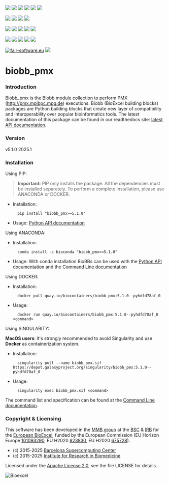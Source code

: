 [![](https://img.shields.io/github/v/tag/bioexcel/biobb_pmx?label=Version)](https://GitHub.com/bioexcel/biobb_pmx/tags/)
[![](https://img.shields.io/pypi/v/biobb-pmx.svg?label=Pypi)](https://pypi.python.org/pypi/biobb-pmx/)
[![](https://img.shields.io/conda/vn/bioconda/biobb_pmx?label=Conda)](https://anaconda.org/bioconda/biobb_pmx)
[![](https://img.shields.io/conda/dn/bioconda/biobb_pmx?label=Conda%20Downloads)](https://anaconda.org/bioconda/biobb_pmx)
[![](https://img.shields.io/badge/Docker-Quay.io-blue)](https://quay.io/repository/biocontainers/biobb_pmx?tab=tags)
[![](https://img.shields.io/badge/Singularity-GalaxyProject-blue)](https://depot.galaxyproject.org/singularity/biobb_pmx:5.1.0--pyhdfd78af_0)

[![](https://img.shields.io/badge/OS-Unix%20%7C%20MacOS-blue)](https://github.com/bioexcel/biobb_pmx)
[![](https://img.shields.io/pypi/pyversions/biobb-pmx.svg?label=Python%20Versions)](https://pypi.org/project/biobb-pmx/)
[![](https://img.shields.io/badge/License-Apache%202.0-blue.svg)](https://opensource.org/licenses/Apache-2.0)
[![](https://img.shields.io/badge/Open%20Source%3f-Yes!-blue)](https://github.com/bioexcel/biobb_pmx)

[![](https://readthedocs.org/projects/biobb-pmx/badge/?version=latest&label=Docs)](https://biobb-pmx.readthedocs.io/en/latest/?badge=latest)
[![](https://img.shields.io/website?down_message=Offline&label=Biobb%20Website&up_message=Online&url=https%3A%2F%2Fmmb.irbbarcelona.org%2Fbiobb%2F)](https://mmb.irbbarcelona.org/biobb/)
[![](https://img.shields.io/badge/Youtube-tutorials-blue?logo=youtube&logoColor=red)](https://www.youtube.com/@BioExcelCoE/search?query=biobb)
[![](https://zenodo.org/badge/DOI/10.1038/s41597-019-0177-4.svg)](https://doi.org/10.1038/s41597-019-0177-4)
[![](https://img.shields.io/endpoint?color=brightgreen&url=https%3A%2F%2Fapi.juleskreuer.eu%2Fcitation-badge.php%3Fshield%26doi%3D10.1038%2Fs41597-019-0177-4)](https://www.nature.com/articles/s41597-019-0177-4#citeas)

[![](https://docs.bioexcel.eu/biobb_pmx/junit/testsbadge.svg)](https://docs.bioexcel.eu/biobb_pmx/junit/report.html)
[![](https://docs.bioexcel.eu/biobb_pmx/coverage/coveragebadge.svg)](https://docs.bioexcel.eu/biobb_pmx/coverage/)
[![](https://docs.bioexcel.eu/biobb_pmx/flake8/flake8badge.svg)](https://docs.bioexcel.eu/biobb_pmx/flake8/)
[![](https://img.shields.io/github/last-commit/bioexcel/biobb_pmx?label=Last%20Commit)](https://github.com/bioexcel/biobb_pmx/commits/master)
[![](https://img.shields.io/github/issues/bioexcel/biobb_pmx.svg?color=brightgreen&label=Issues)](https://GitHub.com/bioexcel/biobb_pmx/issues/)

[![fair-software.eu](https://img.shields.io/badge/fair--software.eu-%E2%97%8F%20%20%E2%97%8F%20%20%E2%97%8F%20%20%E2%97%8F%20%20%E2%97%8F-green)](https://fair-software.eu)
[![](https://www.bestpractices.dev/projects/8847/badge)](https://www.bestpractices.dev/projects/8847)

[](https://bestpractices.coreinfrastructure.org/projects/8847/badge)

[//]: # (The previous line invisible link is for compatibility with the howfairis script https://github.com/fair-software/howfairis-github-action/tree/main wich uses the old bestpractices URL)


# biobb_pmx

### Introduction
Biobb_pmx is the Biobb module collection to perform PMX (http://pmx.mpibpc.mpg.de) executions.
Biobb (BioExcel building blocks) packages are Python building blocks that
create new layer of compatibility and interoperability over popular
bioinformatics tools.
The latest documentation of this package can be found in our readthedocs site:
[latest API documentation](http://biobb-pmx.readthedocs.io/en/latest/).

### Version
v5.1.0 2025.1

### Installation
Using PIP:

> **Important:** PIP only installs the package. All the dependencies must be installed separately. To perform a complete installation, please use ANACONDA or DOCKER.

* Installation:

        pip install "biobb_pmx>=5.1.0"


* Usage: [Python API documentation](https://biobb-pmx.readthedocs.io/en/latest/modules.html)

Using ANACONDA:

* Installation:


        conda install -c bioconda "biobb_pmx>=5.1.0"


* Usage: With conda installation BioBBs can be used with the [Python API documentation](https://biobb-pmx.readthedocs.io/en/latest/modules.html) and the [Command Line documentation](https://biobb-pmx.readthedocs.io/en/latest/command_line.html)

Using DOCKER:

* Installation:


        docker pull quay.io/biocontainers/biobb_pmx:5.1.0--pyhdfd78af_0


* Usage:


        docker run quay.io/biocontainers/biobb_pmx:5.1.0--pyhdfd78af_0 <command>


Using SINGULARITY:

**MacOS users**: it's strongly recommended to avoid Singularity and use **Docker** as containerization system.

* Installation:


        singularity pull --name biobb_pmx.sif https://depot.galaxyproject.org/singularity/biobb_pmx:5.1.0--pyhdfd78af_0


* Usage:


        singularity exec biobb_pmx.sif <command>


The command list and specification can be found at the [Command Line documentation](https://biobb-pmx.readthedocs.io/en/latest/command_line.html).


### Copyright & Licensing
This software has been developed in the [MMB group](http://mmb.irbbarcelona.org) at the [BSC](http://www.bsc.es/) & [IRB](https://www.irbbarcelona.org/) for the [European BioExcel](http://bioexcel.eu/), funded by the European Commission (EU Horizon Europe [101093290](https://cordis.europa.eu/project/id/101093290), EU H2020 [823830](http://cordis.europa.eu/projects/823830), EU H2020 [675728](http://cordis.europa.eu/projects/675728)).

* (c) 2015-2025 [Barcelona Supercomputing Center](https://www.bsc.es/)
* (c) 2015-2025 [Institute for Research in Biomedicine](https://www.irbbarcelona.org/)

Licensed under the
[Apache License 2.0](https://www.apache.org/licenses/LICENSE-2.0), see the file LICENSE for details.

![](https://bioexcel.eu/wp-content/uploads/2019/04/Bioexcell_logo_1080px_transp.png "Bioexcel")
